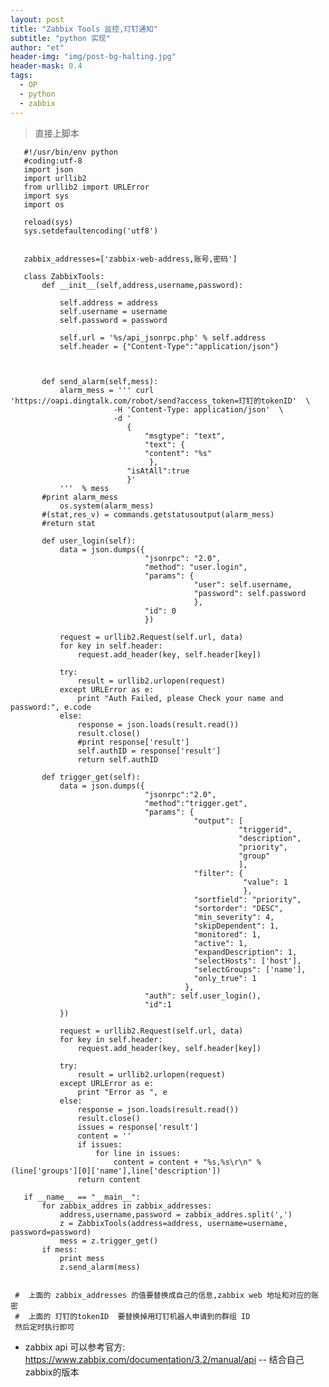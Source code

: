 ```yaml
---
layout: post
title: "Zabbix Tools 监控,玎钉通知"
subtitle: "python 实现"
author: "et"
header-img: "img/post-bg-halting.jpg"
header-mask: 0.4
tags:
  - OP
  - python 
  - zabbix
---
```



>   直接上脚本


       #!/usr/bin/env python
       #coding:utf-8
       import json
       import urllib2
       from urllib2 import URLError
       import sys
       import os
       
       reload(sys)  
       sys.setdefaultencoding('utf8')   
       
       
       zabbix_addresses=['zabbix-web-address,账号,密码']
       
       class ZabbixTools:
           def __init__(self,address,username,password):
       
               self.address = address
               self.username = username
               self.password = password
       
               self.url = '%s/api_jsonrpc.php' % self.address
               self.header = {"Content-Type":"application/json"}
       
       
       
           def send_alarm(self,mess):
               alarm_mess = ''' curl 'https://oapi.dingtalk.com/robot/send?access_token=玎钉的tokenID'  \
                           -H 'Content-Type: application/json'  \
                           -d '
                              {
                                  "msgtype": "text", 
                                  "text": {
                                  "content": "%s"
                                   },
                              "isAtAll":true
                              }'
               '''  % mess
           #print alarm_mess
               os.system(alarm_mess)
           #(stat,res_v) = commands.getstatusoutput(alarm_mess)
           #return stat
       
           def user_login(self):
               data = json.dumps({
                                  "jsonrpc": "2.0",
                                  "method": "user.login",
                                  "params": {
                                             "user": self.username,
                                             "password": self.password
                                             },
                                  "id": 0
                                  })
       
               request = urllib2.Request(self.url, data)
               for key in self.header:
                   request.add_header(key, self.header[key])
       
               try:
                   result = urllib2.urlopen(request)
               except URLError as e:
                   print "Auth Failed, please Check your name and password:", e.code
               else:
                   response = json.loads(result.read())
                   result.close()
                   #print response['result']
                   self.authID = response['result']
                   return self.authID
       
           def trigger_get(self):
               data = json.dumps({
                                  "jsonrpc":"2.0",
                                  "method":"trigger.get",
                                  "params": {
                                             "output": [
                                                       "triggerid",
                                                       "description",
                                                       "priority",
                                                       "group"
                                                       ],
                                             "filter": {
                                                        "value": 1
                                                        },
                                             "sortfield": "priority",
                                             "sortorder": "DESC",
                                             "min_severity": 4,
                                             "skipDependent": 1,
                                             "monitored": 1,
                                             "active": 1,
                                             "expandDescription": 1,
                                             "selectHosts": ['host'],
                                             "selectGroups": ['name'],
                                             "only_true": 1
                                           },
                                  "auth": self.user_login(),
                                  "id":1              
               })
       
               request = urllib2.Request(self.url, data)
               for key in self.header:
                   request.add_header(key, self.header[key])
       
               try:
                   result = urllib2.urlopen(request)
               except URLError as e:
                   print "Error as ", e
               else:
                   response = json.loads(result.read())
                   result.close()
                   issues = response['result']
                   content = ''
                   if issues:
                       for line in issues:
                           content = content + "%s,%s\r\n" % (line['groups'][0]['name'],line['description']) 
                   return content
       
       if __name__ == "__main__":
           for zabbix_addres in zabbix_addresses:
               address,username,password = zabbix_addres.split(',')
               z = ZabbixTools(address=address, username=username, password=password)
               mess = z.trigger_get()
           if mess:
               print mess
               z.send_alarm(mess)    


     #  上面的 zabbix_addresses 的值要替换成自己的信息,zabbix web 地址和对应的账密
     #  上面的 玎钉的tokenID  要替换掉用玎钉机器人申请到的群组 ID
     然后定时执行即可



*  zabbix api 可以参考官方:    
    https://www.zabbix.com/documentation/3.2/manual/api    -- 结合自己zabbix的版本   

